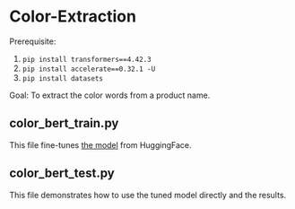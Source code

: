 # Color-Extraction
Prerequisite: <br>
1. ```pip install transformers==4.42.3```
2. ```pip install accelerate==0.32.1 -U```
3. ```pip install datasets```

Goal: To extract the color words from a product name.
## color_bert_train.py
This file fine-tunes [the model](<https://huggingface.co/Babelscape/wikineural-multilingual-ner>) from HuggingFace.
## color_bert_test.py
This file demonstrates how to use the tuned model directly and the results.
